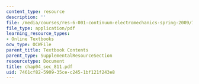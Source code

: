 ```yaml
---
content_type: resource
description: ''
file: /media/courses/res-6-001-continuum-electromechanics-spring-2009/7461cf82590935cec2451bf121f243e8_chap04_sec_811.pdf
file_type: application/pdf
learning_resource_types:
- Online Textbooks
ocw_type: OCWFile
parent_title: Textbook Contents
parent_type: SupplementalResourceSection
resourcetype: Document
title: chap04_sec_811.pdf
uid: 7461cf82-5909-35ce-c245-1bf121f243e8
---
```

